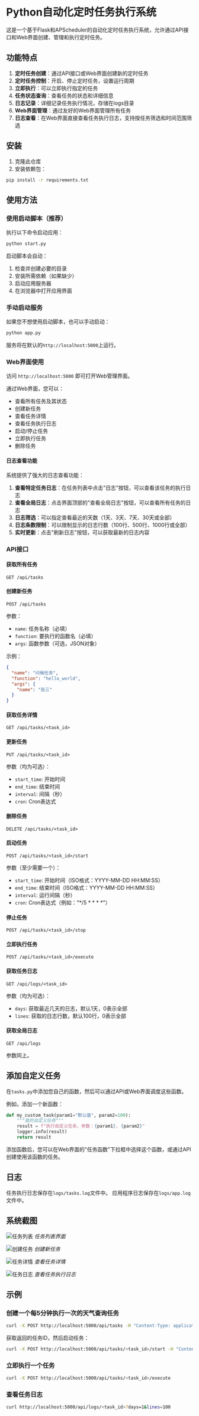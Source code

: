 # Python自动化定时任务执行系统

这是一个基于Flask和APScheduler的自动化定时任务执行系统，允许通过API接口和Web界面创建、管理和执行定时任务。

## 功能特点

1. **定时任务创建**：通过API接口或Web界面创建新的定时任务
2. **定时任务控制**：开启、停止定时任务，设置运行周期
3. **立即执行**：可以立即执行指定的任务
4. **任务状态查询**：查看任务的状态和详细信息
5. **日志记录**：详细记录任务执行情况，存储在logs目录
6. **Web界面管理**：通过友好的Web界面管理所有任务
7. **日志查看**：在Web界面直接查看任务执行日志，支持按任务筛选和时间范围筛选

## 安装

1. 克隆此仓库
2. 安装依赖包：

```bash
pip install -r requirements.txt
```

## 使用方法

### 使用启动脚本（推荐）

执行以下命令启动应用：

```bash
python start.py
```

启动脚本会自动：
1. 检查并创建必要的目录
2. 安装所需依赖（如果缺少）
3. 启动应用服务器
4. 在浏览器中打开应用界面

### 手动启动服务

如果您不想使用启动脚本，也可以手动启动：

```bash
python app.py
```

服务将在默认的`http://localhost:5000`上运行。

### Web界面使用

访问 `http://localhost:5000` 即可打开Web管理界面。

通过Web界面，您可以：

- 查看所有任务及其状态
- 创建新任务
- 查看任务详情
- 查看任务执行日志
- 启动/停止任务
- 立即执行任务
- 删除任务

#### 日志查看功能

系统提供了强大的日志查看功能：

1. **查看特定任务日志**：在任务列表中点击"日志"按钮，可以查看该任务的执行日志
2. **查看全局日志**：点击界面顶部的"查看全局日志"按钮，可以查看所有任务的日志
3. **日志筛选**：可以指定查看最近的天数（1天、3天、7天、30天或全部）
4. **日志条数限制**：可以限制显示的日志行数（100行、500行、1000行或全部）
5. **实时更新**：点击"刷新日志"按钮，可以获取最新的日志内容

### API接口

#### 获取所有任务

```
GET /api/tasks
```

#### 创建新任务

```
POST /api/tasks
```

参数：
- `name`: 任务名称（必填）
- `function`: 要执行的函数名（必填）
- `args`: 函数参数（可选，JSON对象）

示例：
```json
{
  "name": "问候任务",
  "function": "hello_world",
  "args": {
    "name": "张三"
  }
}
```

#### 获取任务详情

```
GET /api/tasks/<task_id>
```

#### 更新任务

```
PUT /api/tasks/<task_id>
```

参数（均为可选）：
- `start_time`: 开始时间
- `end_time`: 结束时间
- `interval`: 间隔（秒）
- `cron`: Cron表达式

#### 删除任务

```
DELETE /api/tasks/<task_id>
```

#### 启动任务

```
POST /api/tasks/<task_id>/start
```

参数（至少需要一个）：
- `start_time`: 开始时间（ISO格式：YYYY-MM-DD HH:MM:SS）
- `end_time`: 结束时间（ISO格式：YYYY-MM-DD HH:MM:SS）
- `interval`: 运行间隔（秒）
- `cron`: Cron表达式（例如："*/5 * * * *"）

#### 停止任务

```
POST /api/tasks/<task_id>/stop
```

#### 立即执行任务

```
POST /api/tasks/<task_id>/execute
```

#### 获取任务日志

```
GET /api/logs/<task_id>
```

参数（均为可选）：
- `days`: 获取最近几天的日志，默认1天，0表示全部
- `lines`: 获取的日志行数，默认100行，0表示全部

#### 获取全局日志

```
GET /api/logs
```

参数同上。

## 添加自定义任务

在`tasks.py`中添加您自己的函数，然后可以通过API或Web界面调度这些函数。

例如，添加一个新函数：

```python
def my_custom_task(param1="默认值", param2=100):
    """我的自定义任务"""
    result = f"执行自定义任务，参数：{param1}, {param2}"
    logger.info(result)
    return result
```

添加函数后，您可以在Web界面的"任务函数"下拉框中选择这个函数，或通过API创建使用该函数的任务。

## 日志

任务执行日志保存在`logs/tasks.log`文件中。
应用程序日志保存在`logs/app.log`文件中。

## 系统截图

![任务列表](screenshots/task_list.png)
*任务列表界面*

![创建任务](screenshots/create_task.png)
*创建新任务*

![任务详情](screenshots/task_detail.png)
*查看任务详情*

![任务日志](screenshots/task_logs.png)
*查看任务执行日志*

## 示例

### 创建一个每5分钟执行一次的天气查询任务

```bash
curl -X POST http://localhost:5000/api/tasks -H "Content-Type: application/json" -d '{"name": "天气查询", "function": "fetch_weather", "args": {"city": "上海"}}'
```

获取返回的任务ID，然后启动任务：

```bash
curl -X POST http://localhost:5000/api/tasks/<task_id>/start -H "Content-Type: application/json" -d '{"cron": "*/5 * * * *"}'
```

### 立即执行一个任务

```bash
curl -X POST http://localhost:5000/api/tasks/<task_id>/execute
```

### 查看任务日志

```bash
curl http://localhost:5000/api/logs/<task_id>?days=1&lines=100
``` 